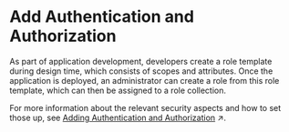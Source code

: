 <!-- loio661200883d954521b65eacd0b55818b1 -->

# Add Authentication and Authorization

As part of application development, developers create a role template during design time, which consists of scopes and attributes. Once the application is deployed, an administrator can create a role from this role template, which can then be assigned to a role collection.

For more information about the relevant security aspects and how to set those up, see [Adding Authentication and Authorization](https://help.sap.com/viewer/ae8e8427ecdf407790d96dad93b5f723/Cloud/en-US/419ae2ef1ddd49dca9eb65af2d67c6ec.html "Developers create authorization information for business users in their environment and deploy this information in an application. They make this available to administrators, who complete the authorization setup and assign the authorizations to business users.") :arrow_upper_right:.

